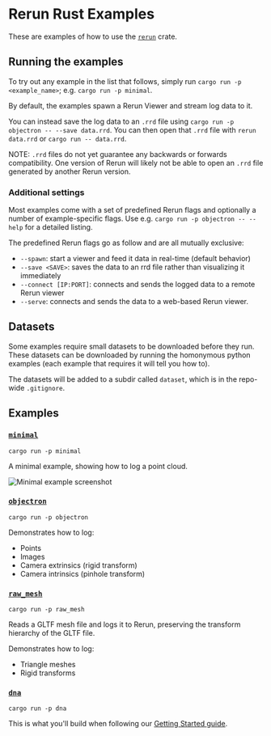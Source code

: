 # Rerun Rust Examples

These are examples of how to use the [`rerun`](https://github.com/rerun-io/rerun/tree/latest/crates/rerun) crate.

## Running the examples

To try out any example in the list that follows, simply run `cargo run -p <example_name>`; e.g. `cargo run -p minimal`.

By default, the examples spawn a Rerun Viewer and stream log data to it.

You can instead save the log data to an `.rrd` file using `cargo run -p objectron -- --save data.rrd`. You can then open that `.rrd` file with `rerun data.rrd` or `cargo run -- data.rrd`.

NOTE: `.rrd` files do not yet guarantee any backwards or forwards compatibility. One version of Rerun will likely not be able to open an `.rrd` file generated by another Rerun version.

### Additional settings

Most examples come with a set of predefined Rerun flags and optionally a number of example-specific flags.
Use e.g. `cargo run -p objectron -- --help` for a detailed listing.

The predefined Rerun flags go as follow and are all mutually exclusive:
- `--spawn`: start a viewer and feed it data in real-time (default behavior)
- `--save <SAVE>`: saves the data to an rrd file rather than visualizing it immediately
- `--connect [IP:PORT]`: connects and sends the logged data to a remote Rerun viewer
- `--serve`: connects and sends the data to a web-based Rerun viewer.

## Datasets

Some examples require small datasets to be downloaded before they run.
These datasets can be downloaded by running the homonymous python examples (each example that requires it will tell you how to).

The datasets will be added to a subdir called `dataset`, which is in the repo-wide `.gitignore`.

## Examples

### [`minimal`](minimal)

`cargo run -p minimal`

A minimal example, showing how to log a point cloud.

<picture>
  <source media="(max-width: 480px)" srcset="https://static.rerun.io/92a1f80b5cf2cd2c04a10d8ced35849da8f1c0ed_minimal_480w.png">
  <source media="(max-width: 768px)" srcset="https://static.rerun.io/d78037f2306ed02505859adbae9f72d4ab2945d1_minimal_768w.png">
  <source media="(max-width: 1024px)" srcset="https://static.rerun.io/cf926c580c8ca8b39fd844f6adf4b19972b5111e_minimal_1024w.png">
  <source media="(max-width: 1200px)" srcset="https://static.rerun.io/8f03efd9e918f43b5e6d9257d0f1a3cb962b3889_minimal_1200w.png">
  <img src="https://static.rerun.io/0e47ac513ab25d56cf2b493128097d499a07e5e8_minimal_full.png" alt="Minimal example screenshot">
</picture>

### [`objectron`](objectron)

`cargo run -p objectron`

Demonstrates how to log:
* Points
* Images
* Camera extrinsics (rigid transform)
* Camera intrinsics (pinhole transform)

### [`raw_mesh`](raw_mesh)

`cargo run -p raw_mesh`

Reads a GLTF mesh file and logs it to Rerun, preserving the transform hierarchy of the GLTF file.

Demonstrates how to log:
* Triangle meshes
* Rigid transforms

### [`dna`](dna)

`cargo run -p dna`

This is what you'll build when following our [Getting Started guide](https://www.rerun.io/docs/getting-started/logging-rust).
